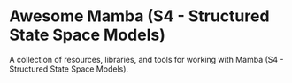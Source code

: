 # Awesome Mamba (S4 - Structured State Space Models)

A collection of resources, libraries, and tools for working with Mamba (S4 - Structured State Space Models).
